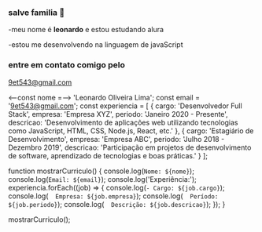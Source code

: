 ### salve familia 👋

-meu nome é **leonardo** e estou estudando alura

-estou me desenvolvendo na linguagem de javaScript

### entre em contato comigo pelo

9et543@gmail.com

<--const nome =-->
'Leonardo Oliveira Lima';
const email = '9et543@gmail.com';
const experiencia = [
  {
    cargo: 'Desenvolvedor Full Stack',
    empresa: 'Empresa XYZ',
    periodo: 'Janeiro 2020 - Presente',
    descricao: 'Desenvolvimento de aplicações web utilizando tecnologias como JavaScript, HTML, CSS, Node.js, React, etc.'
  },
  {
    cargo: 'Estagiário de Desenvolvimento',
    empresa: 'Empresa ABC',
    periodo: 'Julho 2018 - Dezembro 2019',
    descricao: 'Participação em projetos de desenvolvimento de software, aprendizado de tecnologias e boas práticas.'
  }
];

function mostrarCurriculo() {
  console.log(`Nome: ${nome}`);
  console.log(`Email: ${email}`);
  console.log('Experiência:');
  experiencia.forEach((job) => {
    console.log(`- Cargo: ${job.cargo}`);
    console.log(`  Empresa: ${job.empresa}`);
    console.log(`  Período: ${job.periodo}`);
    console.log(`  Descrição: ${job.descricao}`);
  });
}

mostrarCurriculo();
